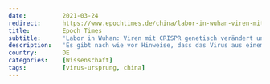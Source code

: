 ```yaml
---
date:          2021-03-24
redirect:      https://www.epochtimes.de/china/labor-in-wuhan-viren-mit-crispr-genetisch-veraendert-und-in-menschliche-zellen-eingebaut-a3475102.html
title:         Epoch Times
subtitle:      'Labor in Wuhan: Viren mit CRISPR genetisch verändert und in menschliche Zellen eingebaut'
description:   'Es gibt nach wie vor Hinweise, dass das Virus aus einem Labor in Wuhan stammt, und ein offener Brief einer Gruppe von Wissenschaftlern drängt darauf, genauer hinzusehen.'
country:       DE
categories:    [Wissenschaft]
tags:          [virus-ursprung, china]
---
```


